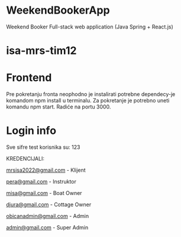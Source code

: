 # WeekendBookerApp
Weekend Booker Full-stack web application (Java Spring + React.js)
# isa-mrs-tim12

# Frontend
  Pre pokretanju fronta neophodno je instalirati potrebne dependecy-je komandom npm install u terminalu. Za pokretanje je potrebno uneti komandu npm start. Radiće na portu 3000.

# Login info
Sve sifre test korisnika su: 123

KREDENCIJALI:

mrsisa2022@gmail.com - Klijent

pera@gmail.com - Instruktor

misa@gmail.com - Boat Owner

djura@gmail.com - Cottage Owner

obicanadmin@gmail.com - Admin

admin@gmail.com - Super Admin
